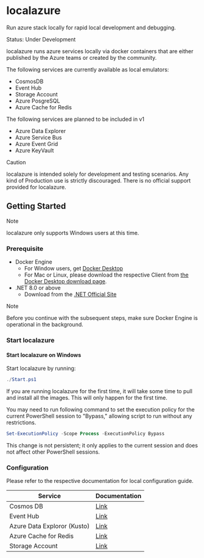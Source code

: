 # localazure

Run azure stack locally for rapid local development and debugging.

Status: Under Development

localazure runs azure services locally via docker containers that are either published by the Azure teams or created by the community. 

The following services are currently available as local emulators:
- CosmosDB
- Event Hub
- Storage Account
- Azure PosgreSQL
- Azure Cache for Redis

The following services are planned to be included in v1
- Azure Data Explorer
- Azure Service Bus
- Azure Event Grid
- Azure KeyVault

>[!CAUTION]
>localazure is intended solely for development and testing scenarios. Any kind of Production use is strictly discouraged. There is no official support provided for localazure.

## Getting Started

>[!NOTE]
>localazure only supports Windows users at this time.

### Prerequisite
- Docker Engine
    - For Window users, get [Docker Desktop](https://docs.docker.com/desktop/install/windows-install/#:~:text=Install%20Docker%20Desktop%20on%20Windows%201%20Download%20the,on%20your%20choice%20of%20backend.%20...%20More%20items)
    - For Mac or Linux, please download the respective Client from [the Docker Desktop download page](https://docs.docker.com/desktop/). 
- .NET 8.0 or above
    - Download from the [.NET Official Site](https://dotnet.microsoft.com/en-us/download/dotnet)

>[!NOTE]
>Before you continue with the subsequent steps, make sure Docker Engine is operational in the background.

### Start localazure

#### Start localazure on Windows
Start localazure by running:
```powershell
./Start.ps1
```
If you are running localazure for the first time, it will take some time to pull and install all the images. This will only happen for the first time. 

You may need to run following command to set the execution policy for the current PowerShell session to "Bypass," allowing script to run without any restrictions. 
```powershell
Set-ExecutionPolicy -Scope Process -ExecutionPolicy Bypass
```
This change is not persistent; it only applies to the current session and does not affect other PowerShell sessions.

### Configuration
Please refer to the respective documentation for local configuration guide.

| Service    | Documentation
| ------- | ------------ |
| Cosmos DB | [Link](./Docs/CosmosDb.md)
| Event Hub | [Link](./Docs/EventHub.md)
| Azure Data Exploror (Kusto) | [Link](./Docs/Kusto.md)
| Azure Cache for Redis | [Link](./Docs/Redis.md)
| Storage Account | [Link](./Docs/StorageAccount.md)